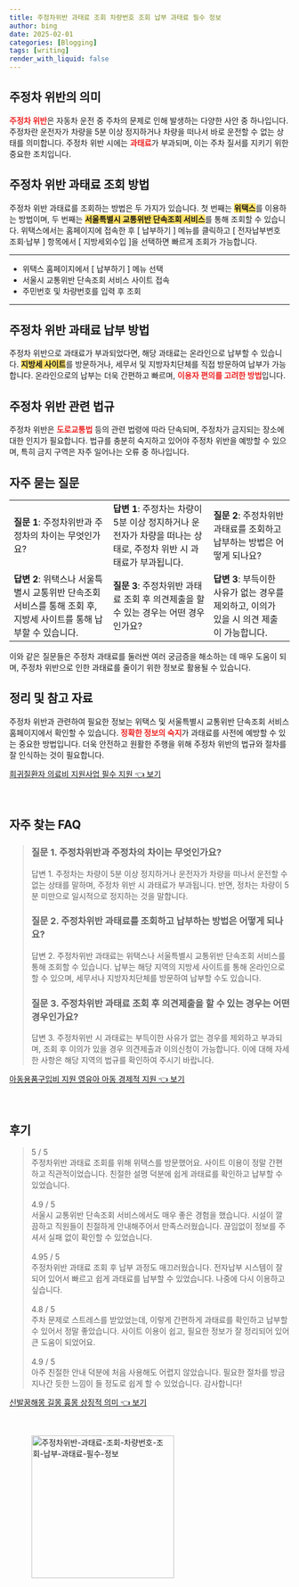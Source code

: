 ```yaml
---
title: 주정차위반 과태료 조회 차량번호 조회 납부 과태료 필수 정보
author: bing
date: 2025-02-01
categories: [Blogging]
tags: [writing]
render_with_liquid: false
---
```



<h2 id='주정차위반과태료의의미'>주정차 위반의 의미</h2>

<p><b><span style="color: #ee2323;">주정차 위반</span></b>은 자동차 운전 중 주차의 문제로 인해 발생하는 다양한 사안 중 하나입니다. 주정차란 운전자가 차량을 5분 이상 정지하거나 차량을 떠나서 바로 운전할 수 없는 상태를 의미합니다. 주정차 위반 시에는 <b><span style="color: #ee2323;">과태료</span></b>가 부과되며, 이는 주차 질서를 지키기 위한 중요한 조치입니다.</p>

<h2 id='주정차위반과태료조회방법'>주정차 위반 과태료 조회 방법</h2>

<p>주정차 위반 과태료를 조회하는 방법은 두 가지가 있습니다. 첫 번째는 <b><span style="background-color: #ffe066;">위택스</span></b>를 이용하는 방법이며, 두 번째는 <b><span style="background-color: #ffe066;">서울특별시 교통위반 단속조회 서비스</span></b>를 통해 조회할 수 있습니다. 위택스에서는 홈페이지에 접속한 후 [ 납부하기 ] 메뉴를 클릭하고 [ 전자납부번호 조회·납부 ] 항목에서 [ 지방세외수입 ]을 선택하면 빠르게 조회가 가능합니다.</p>

<hr />

<ul>
    <li>위택스 홈페이지에서 [ 납부하기 ] 메뉴 선택</li>
    <li>서울시 교통위반 단속조회 서비스 사이트 접속</li>
    <li>주민번호 및 차량번호를 입력 후 조회</li>
</ul>

<hr />

<h2 id='주정차위반과태료납부방법'>주정차 위반 과태료 납부 방법</h2>

<p>주정차 위반으로 과태료가 부과되었다면, 해당 과태료는 온라인으로 납부할 수 있습니다. <b><span style="background-color: #ffe066;">지방세 사이트</span></b>를 방문하거나, 세무서 및 지방자치단체를 직접 방문하여 납부가 가능합니다. 온라인으로의 납부는 더욱 간편하고 빠르며, <b><span style="color: #ee2323;">이용자 편의를 고려한 방법</span></b>입니다.</p>

<h2 id='주정차위반관련법규'>주정차 위반 관련 법규</h2>

<p>주정차 위반은 <b><span style="color: #ee2323;">도로교통법</span></b> 등의 관련 법령에 따라 단속되며, 주정차가 금지되는 장소에 대한 인지가 필요합니다. 법규를 충분히 숙지하고 있어야 주정차 위반을 예방할 수 있으며, 특히 금지 구역은 자주 일어나는 오류 중 하나입니다.</p>

<h2 id='자주묻는질문'>자주 묻는 질문</h2>

<table>
    <tr>
        <td><b>질문 1</b>: 주정차위반과 주정차의 차이는 무엇인가요?</td>
        <td><b>답변 1</b>: 주정차는 차량이 5분 이상 정지하거나 운전자가 차량을 떠나는 상태로, 주정차 위반 시 과태료가 부과됩니다.</td>
        <td><b>질문 2</b>: 주정차위반 과태료를 조회하고 납부하는 방법은 어떻게 되나요?</td>
    </tr>
    <tr>
        <td><b>답변 2</b>: 위택스나 서울특별시 교통위반 단속조회 서비스를 통해 조회 후, 지방세 사이트를 통해 납부할 수 있습니다.</td>
        <td><b>질문 3</b>: 주정차위반 과태료 조회 후 의견제출을 할 수 있는 경우는 어떤 경우인가요?</td>
        <td><b>답변 3</b>: 부득이한 사유가 없는 경우를 제외하고, 이의가 있을 시 의견 제출이 가능합니다.</td>
    </tr>
</table>

<p>이와 같은 질문들은 주정차 과태료를 둘러싼 여러 궁금증을 해소하는 데 매우 도움이 되며, 주정차 위반으로 인한 과태료를 줄이기 위한 정보로 활용될 수 있습니다.</p>

<h2 id='정리및출처'>정리 및 참고 자료</h2>

<p>주정차 위반과 관련하여 필요한 정보는 위택스 및 서울특별시 교통위반 단속조회 서비스 홈페이지에서 확인할 수 있습니다. <b><span style="color: #ee2323;">정확한 정보의 숙지</span></b>가 과태료를 사전에 예방할 수 있는 중요한 방법입니다. 더욱 안전하고 원활한 주행을 위해 주정차 위반의 법규와 절차를 잘 인식하는 것이 필요합니다.</p>


<p><a class="click-button" title="희귀질환자 의료비 지원사업 필수 지원" href="https://afficreate.github.io/posts/%ED%9D%AC%EA%B7%80%EC%A7%88%ED%99%98%EC%9E%90-%EC%9D%98%EB%A3%8C%EB%B9%84-%EC%A7%80%EC%9B%90%EC%82%AC%EC%97%85-%ED%95%84%EC%88%98-%EC%A7%80%EC%9B%90/" rel="dofollow">희귀질환자 의료비 지원사업 필수 지원 👈 보기</a></p><br>
<h2 id='자주_찾는_FAQ'>자주 찾는 FAQ</h2>
<div itemscope="" itemtype="https://schema.org/FAQPage"> 
<blockquote> 
<div itemscope="" itemprop="mainEntity" itemtype="https://schema.org/Question"> 
<h3 itemprop="name">질문 1. 주정차위반과 주정차의 차이는 무엇인가요?</h3> 
<div itemscope="" itemprop="acceptedAnswer" itemtype="https://schema.org/Answer"> 
<span itemprop="text"> 
<p>답변 1. 주정차는 차량이 5분 이상 정지하거나 운전자가 차량을 떠나서 운전할 수 없는 상태를 말하며, 주정차 위반 시 과태료가 부과됩니다. 반면, 정차는 차량이 5분 미만으로 일시적으로 정지하는 것을 말합니다.</p> 
</span> 
</div> 
</div> 
<div itemscope="" itemprop="mainEntity" itemtype="https://schema.org/Question"> 
<h3 itemprop="name">질문 2. 주정차위반 과태료를 조회하고 납부하는 방법은 어떻게 되나요?</h3> 
<div itemscope="" itemprop="acceptedAnswer" itemtype="https://schema.org/Answer"> 
<span itemprop="text"> 
<p>답변 2. 주정차위반 과태료는 위택스나 서울특별시 교통위반 단속조회 서비스를 통해 조회할 수 있습니다. 납부는 해당 지역의 지방세 사이트를 통해 온라인으로 할 수 있으며, 세무서나 지방자치단체를 방문하여 납부할 수도 있습니다.</p> 
</span> 
</div> 
</div> 
<div itemscope="" itemprop="mainEntity" itemtype="https://schema.org/Question"> 
<h3 itemprop="name">질문 3. 주정차위반 과태료 조회 후 의견제출을 할 수 있는 경우는 어떤 경우인가요?</h3> 
<div itemscope="" itemprop="acceptedAnswer" itemtype="https://schema.org/Answer"> 
<span itemprop="text"> 
<p>답변 3. 주정차위반 시 과태료는 부득이한 사유가 없는 경우를 제외하고 부과되며, 조회 후 이의가 있을 경우 의견제출과 이의신청이 가능합니다. 이에 대해 자세한 사항은 해당 지역의 법규를 확인하여 주시기 바랍니다.</p> 
</span> 
</div> 
</div> 
</blockquote> 
</div>
<p><a class="click-button" title="아동용품구입비 지원 영유아 아동 경제적 지원" href="https://afficreate.github.io/posts/%EC%95%84%EB%8F%99%EC%9A%A9%ED%92%88%EA%B5%AC%EC%9E%85%EB%B9%84-%EC%A7%80%EC%9B%90-%EC%98%81%EC%9C%A0%EC%95%84-%EC%95%84%EB%8F%99-%EA%B2%BD%EC%A0%9C%EC%A0%81-%EC%A7%80%EC%9B%90/" rel="dofollow">아동용품구입비 지원 영유아 아동 경제적 지원 👈 보기</a></p><br>
<h2 id='후기'>후기</h2>
<div itemscope itemtype="https://schema.org/Product">
  <blockquote>
  <div itemprop="review" itemscope itemtype="https://schema.org/Review">
      <div itemprop="reviewRating" itemscope itemtype="https://schema.org/Rating"> <span itemprop="ratingValue">5</span> / <span itemprop="bestRating">5</span> </div>
      <span itemprop="reviewBody">주정차위반 과태료 조회를 위해 위택스를 방문했어요. 사이트 이용이 정말 간편하고 직관적이었습니다. 친절한 설명 덕분에 쉽게 과태료를 확인하고 납부할 수 있었습니다.</span>
  </div>
  <br>
  <div itemprop="review" itemscope itemtype="https://schema.org/Review">
      <div itemprop="reviewRating" itemscope itemtype="https://schema.org/Rating"> <span itemprop="ratingValue">4.9</span> / <span itemprop="bestRating">5</span> </div>
      <span itemprop="reviewBody">서울시 교통위반 단속조회 서비스에서도 매우 좋은 경험을 했습니다. 시설이 깔끔하고 직원들이 친절하게 안내해주어서 만족스러웠습니다. 끊임없이 정보를 주셔서 실패 없이 확인할 수 있었습니다.</span>
  </div>
  <br>
  <div itemprop="review" itemscope itemtype="https://schema.org/Review">
      <div itemprop="reviewRating" itemscope itemtype="https://schema.org/Rating"> <span itemprop="ratingValue">4.95</span> / <span itemprop="bestRating">5</span> </div>
      <span itemprop="reviewBody">주정차위반 과태료 조회 후 납부 과정도 매끄러웠습니다. 전자납부 시스템이 잘 되어 있어서 빠르고 쉽게 과태료를 납부할 수 있었습니다. 나중에 다시 이용하고 싶습니다.</span>
  </div>
  <br>
  <div itemprop="review" itemscope itemtype="https://schema.org/Review">
      <div itemprop="reviewRating" itemscope itemtype="https://schema.org/Rating"> <span itemprop="ratingValue">4.8</span> / <span itemprop="bestRating">5</span> </div>
      <span itemprop="reviewBody">주차 문제로 스트레스를 받았었는데, 이렇게 간편하게 과태료를 확인하고 납부할 수 있어서 정말 좋았습니다. 사이트 이용이 쉽고, 필요한 정보가 잘 정리되어 있어 큰 도움이 되었어요.</span>
  </div>
  <br>
  <div itemprop="review" itemscope itemtype="https://schema.org/Review">
      <div itemprop="reviewRating" itemscope itemtype="https://schema.org/Rating"> <span itemprop="ratingValue">4.9</span> / <span itemprop="bestRating">5</span> </div>
      <span itemprop="reviewBody">아주 친절한 안내 덕분에 처음 사용해도 어렵지 않았습니다. 필요한 절차를 방금 지나간 듯한 느낌이 들 정도로 쉽게 할 수 있었습니다. 감사합니다!</span>
  </div>
  </blockquote>
</div>
<p><a class="click-button" title="신발꿈해몽 길몽 흉몽 상징적 의미" href="https://afficreate.github.io/posts/%EC%8B%A0%EB%B0%9C%EA%BF%88%ED%95%B4%EB%AA%BD-%EA%B8%B8%EB%AA%BD-%ED%9D%89%EB%AA%BD-%EC%83%81%EC%A7%95%EC%A0%81-%EC%9D%98%EB%AF%B8/" rel="dofollow">신발꿈해몽 길몽 흉몽 상징적 의미 👈 보기</a></p><br>
<figure class="image"><img src="https://afficreate.github.io/assets/img/thumbnail/주정차위반-과태료-조회-차량번호-조회-납부-과태료-필수-정보.webp" alt="주정차위반-과태료-조회-차량번호-조회-납부-과태료-필수-정보" width="256" height="256"></figure>